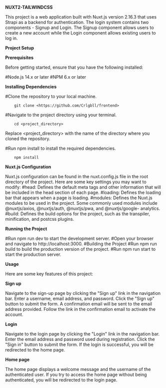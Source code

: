 **NUXT2-TAILWINDCSS**

This project is a web application built with Nuxt.js version 2.16.3 that uses Strapi as a backend for authentication. The login system contains two components - Signup and Login. The Signup component allows users to create a new account while the Login component allows existing users to log in.

**Project Setup**

**Prerequisites**

Before getting started, ensure that you have the following installed:

#Node.js 14.x or later
#NPM 6.x or later

**Installing Dependencies**

#Clone the repository to your local machine.
  
        git clone <https://github.com/Crlgbll/frontend>

#Navigate to the project directory using your terminal.

        cd <project_directory>
  
Replace <project_directory> with the name of the directory where you cloned the repository.

#Run npm install to install the required dependencies.

        npm install

**Nuxt.js Configuration**

Nuxt.js configuration can be found in the nuxt.config.js file in the root directory of the project. Here are some key settings you may want to modify:
 #head: Defines the default meta tags and other information that will be included in the head section of each page.
 #loading: Defines the loading bar that appears when a page is loading.
 #modules: Defines the Nuxt.js modules to be used in the project. Some commonly used modules include @nuxtjs/axios, @nuxtjs/auth, @nuxtjs/pwa, and @nuxtjs/google-  analytics.
 #build: Defines the build options for the project, such as the transpiler, minification, and postcss plugins.
 
**Running the Project**

  #Run npm run dev to start the development server.
  #Open your browser and navigate to http://localhost:3000.
  #Building the Project
  #Run npm run build to build the production version of the project.
  #Run npm run start to start the production server.
  
**Usage**

Here are some key features of this project:

**Sign up**

Navigate to the sign-up page by clicking the "Sign up" link in the navigation bar.
Enter a username, email address, and password.
Click the "Sign up" button to submit the form.
A confirmation email will be sent to the email address provided.
Follow the link in the confirmation email to activate the account.

**Login**

Navigate to the login page by clicking the "Login" link in the navigation bar.
Enter the email address and password used during registration.
Click the "Sign in" button to submit the form.
If the login is successful, you will be redirected to the home page.

**Home page**

The home page displays a welcome message and the username of the authenticated user.
If you try to access the home page without being authenticated, you will be redirected to the login page.
















